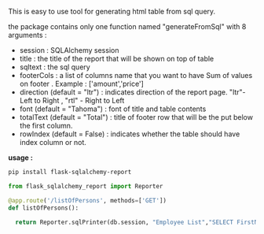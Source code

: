 This is easy to use tool for generating html table from sql query.

the package contains only one function named "generateFromSql" with 8 arguments :

* session : SQLAlchemy session
* title : the title of the report that will be shown on top of table
* sqltext : the sql query
* footerCols : a list of columns name that you want to have Sum of values on footer . Example : ['amount','price']
* direction (default = "ltr") : indicates direction of the report page.  "ltr"- Left to Right , "rtl" -  Right to Left
* font (default = "Tahoma") : font of title and table contents
* totalText (default = "Total") : title of footer row that will be the put below the first column.
* rowIndex (default = False) : indicates whether the table should have index column or not.

**usage :**


```bash
pip install flask-sqlalchemy-report
```


```python
from flask_sqlalchemy_report import Reporter 

@app.route('/listOfPersons', methods=['GET'])
def listOfPersons():
  
  return Reporter.sqlPrinter(db.session, "Employee List","SELECT FirstName as 'First Name', LastName as 'Last Name', phone as 'Phone Number', salary as 'Salary' FROM persons", ['Salary'], "rtl", "Arial", "Total Salary", True)
   
 ```
